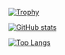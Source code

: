 [![Trophy](https://github-profile-trophy.vercel.app/?username=LawreneEdung)](https://github.com/ryo-ma/github-profile-trophy)

[![GitHub stats](https://github-readme-stats.vercel.app/api?username=LawreneEdung&show_icons=true&count_private=true&include_all_commits=true)](https://github.com/anuraghazra/github-readme-stats)

[![Top Langs](https://github-readme-stats.vercel.app/api/top-langs/?username=LawreneEdung)](https://github.com/anuraghazra/github-readme-stats)
